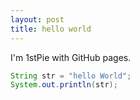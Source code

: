 ```yaml
---
layout: post
title: hello world
---
```


I'm 1stPie with GitHub pages.

```java
String str = "hello World";
System.out.println(str);
```

